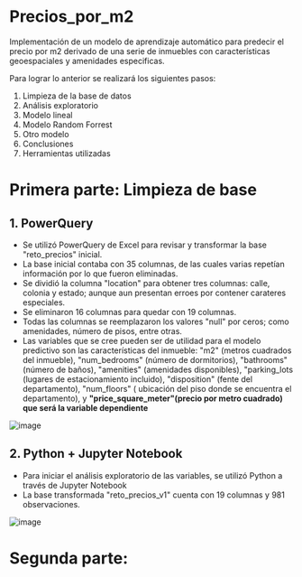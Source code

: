 # Precios_por_m2
Implementación de un modelo de aprendizaje automático para predecir el precio por m2 derivado de una serie de inmuebles con características geoespaciales y amenidades especificas.

Para lograr lo anterior se realizará los siguientes pasos:
1. Limpieza de la base de datos
2. Análisis exploratorio
3. Modelo lineal
4. Modelo Random Forrest
5. Otro modelo
6. Conclusiones
7. Herramientas utilizadas

# Primera parte: Limpieza de base
## 1. PowerQuery
- Se utilizó PowerQuery de Excel para revisar y transformar la base "reto_precios" inicial.
- La base inicial contaba con 35 columnas, de las cuales varias repetían información por lo que fueron eliminadas.
- Se dividió la columna "location" para obtener tres columnas: calle, colonia y estado; aunque aun presentan erroes por contener carateres especiales.
- Se eliminaron 16 columnas para quedar con 19 columnas.
- Todas las columnas se reemplazaron los valores "null" por ceros; como amenidades, número de pisos, entre otras.
- Las variables que se cree pueden ser de utilidad para el modelo predictivo son las características del inmueble: "m2" (metros cuadrados del inmueble), "num_bedrooms" (número de dormitorios), "bathrooms" (número de baños), "amenities" (amenidades disponibles), "parking_lots (lugares de estacionamiento incluido), "disposition" (fente del departamento), "num_floors" ( ubicación del piso donde se encuentra el departamento), y **"price_square_meter"(precio por metro cuadrado) que será la variable dependiente**

![image](https://github.com/Alelopez383/Precios_por_m2/assets/43974872/c5ca029d-9c89-4b0c-97e0-779ab245d4fa)


## 2. Python + Jupyter Notebook
- Para iniciar el análisis exploratorio de las variables, se utilizó Python a través de Jupyter Notebook
- La base transformada "reto_precios_v1" cuenta con 19 columnas y 981 observaciones.

![image](https://github.com/Alelopez383/Precios_por_m2/assets/43974872/f087da65-6e47-465e-95ae-dd6989d56e7a)

# Segunda parte: 
